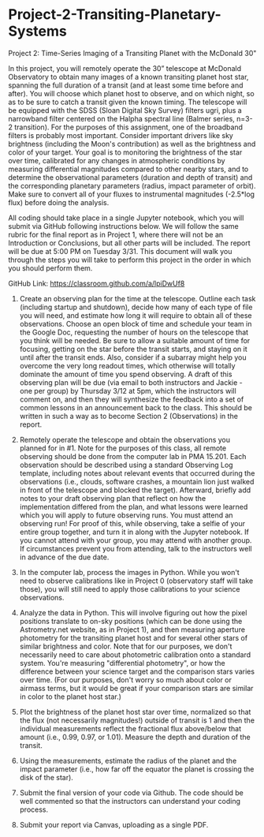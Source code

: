 # Project-2-Transiting-Planetary-Systems

Project 2: Time-Series Imaging of a Transiting Planet with the McDonald 30"

In this project, you will remotely operate the 30” telescope at McDonald Observatory to obtain many images of a known transiting planet host star, spanning the full duration of a transit (and at least some time before and after). You will choose which planet host to observe, and on which night, so as to be sure to catch a transit given the known timing. The telescope will be equipped with the SDSS (Sloan Digital Sky Survey) filters ugri, plus a narrowband filter centered on the Halpha spectral line (Balmer series, n=3-2 transition). For the purposes of this assignment, one of the broadband filters is probably most important. Consider important drivers like sky brightness (including the Moon's contribution) as well as the brightness and color of your target. Your goal is to monitoring the brightness of the star over time, calibrated for any changes in atmospheric conditions by measuring differential magnitudes compared to other nearby stars, and to determine the observational parameters (duration and depth of transit) and the corresponding planetary parameters (radius, impact parameter of orbit).  Make sure to convert all of your fluxes to instrumental magnitudes (-2.5*log flux) before doing the analysis.

All coding should take place in a single Jupyter notebook, which you will submit via GitHub following instructions below. We will follow the same rubric for the final report as in Project 1, where there will not be an Introduction or Conclusions, but all other parts will be included. The report will be due at 5:00 PM on Tuesday 3/31. This document will walk you through the steps you will take to perform this project in the order in which you should perform them.

GitHub Link: https://classroom.github.com/a/lpiDwUf8

1)  Create an observing plan for the time at the telescope. Outline each task (including startup and shutdown), decide how many of each type of file you will need, and estimate how long it will require to obtain all of these observations. Choose an open block of time and schedule your team in the Google Doc, requesting the number of hours on the telescope that you think will be needed. Be sure to allow a suitable amount of time for focusing, getting on the star before the transit starts, and staying on it until after the transit ends. Also, consider if a subarray might help you overcome the very long readout times, which otherwise will totally dominate the amount of time you spend observing. A draft of this observing plan will be due (via email to both instructors and Jackie - one per group) by Thursday 3/12 at 5pm, which the instructors will comment on, and then they will synthesize the feedback into a set of common lessons in an announcement back to the class. This should be written in such a way as to become Section 2 (Observations) in the report.


2)  Remotely operate the telescope and obtain the observations you planned for in #1. Note for the purposes of this class, all remote observing should be done from the computer lab in PMA 15.201. Each observation should be described using a standard Observing Log template, including notes about relevant events that occurred during the observations (i.e., clouds, software crashes, a mountain lion just walked in front of the telescope and blocked the target). Afterward, briefly add notes to your draft observing plan that reflect on how the implementation differed from the plan, and what lessons were learned which you will apply to future observing runs. You must attend an observing run! For proof of this, while observing, take a selfie of your entire group together, and turn it in along with the Jupyter notebook. If you cannot attend with your group, you may attend with another group. If circumstances prevent you from attending, talk to the instructors well in advance of the due date.


3)  In the computer lab, process the images in Python. While you won't need to observe calibrations like in Project 0 (observatory staff will take those), you will still need to apply those calibrations to your science observations.


4)  Analyze the data in Python. This will involve figuring out how the pixel positions translate to on-sky positions (which can be done using the Astrometry.net website, as in Project 1), and then measuring aperture photometry for the transiting planet host and for several other stars of similar brightness and color. Note that for our purposes, we don't necessarily need to care about photometric calibration onto a standard system. You're measuring "differential photometry", or how the difference between your science target and the comparison stars varies over time. (For our purposes, don't worry so much about color or airmass terms, but it would be great if your comparison stars are similar in color to the planet host star.)


5)  Plot the brightness of the planet host star over time, normalized so that the flux (not necessarily magnitudes!) outside of transit is 1 and then the individual measurements reflect the fractional flux above/below that amount (i.e., 0.99, 0.97, or 1.01). Measure the depth and duration of the transit.


6)  Using the measurements, estimate the radius of the planet and the impact parameter (i.e., how far off the equator the planet is crossing the disk of the star).


7)  Submit the final version of your code via Github. The code should be well commented so that the instructors can understand your coding process.


8)  Submit your report via Canvas, uploading as a single PDF.


